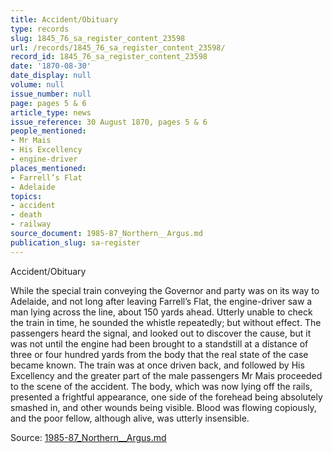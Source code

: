 ```yaml
---
title: Accident/Obituary
type: records
slug: 1845_76_sa_register_content_23598
url: /records/1845_76_sa_register_content_23598/
record_id: 1845_76_sa_register_content_23598
date: '1870-08-30'
date_display: null
volume: null
issue_number: null
page: pages 5 & 6
article_type: news
issue_reference: 30 August 1870, pages 5 & 6
people_mentioned:
- Mr Mais
- His Excellency
- engine-driver
places_mentioned:
- Farrell’s Flat
- Adelaide
topics:
- accident
- death
- railway
source_document: 1985-87_Northern__Argus.md
publication_slug: sa-register
---
```


Accident/Obituary

While the special train conveying the Governor and party was on its way to Adelaide, and not long after leaving Farrell’s Flat, the engine-driver saw a man lying across the line, about 150 yards ahead.  Utterly unable to check the train in time, he sounded the whistle repeatedly; but without effect.  The passengers heard the signal, and looked out to discover the cause, but it was not until the engine had been brought to a standstill at a distance of three or four hundred yards from the body that the real state of the case became known.  The train was at once driven back, and followed by His Excellency and the greater part of the male passengers Mr Mais proceeded to the scene of the accident.  The body, which was now lying off the rails, presented a frightful appearance, one side of the forehead being absolutely smashed in, and other wounds being visible.  Blood was flowing copiously, and the poor fellow, although alive, was utterly insensible.

Source: [1985-87_Northern__Argus.md](/downloads/markdown/1985-87_Northern__Argus.md)
